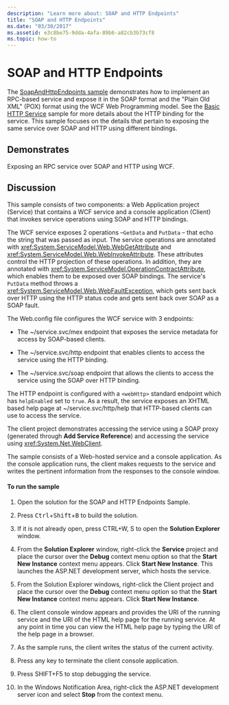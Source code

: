 ```yaml
---
description: "Learn more about: SOAP and HTTP Endpoints"
title: "SOAP and HTTP Endpoints"
ms.date: "03/30/2017"
ms.assetid: e3c8be75-9dda-4afa-89b6-a82cb3b73cf8
ms.topic: how-to
---
```

# SOAP and HTTP Endpoints

The [SoapAndHttpEndpoints sample](https://github.com/dotnet/samples/tree/main/framework/wcf) demonstrates how to implement an RPC-based service and expose it in the SOAP format and the "Plain Old XML" (POX) format using the WCF Web Programming model. See the [Basic HTTP Service](basic-http-service.md) sample for more details about the HTTP binding for the service. This sample focuses on the details that pertain to exposing the same service over SOAP and HTTP using different bindings.

## Demonstrates

Exposing an RPC service over SOAP and HTTP using WCF.

## Discussion

This sample consists of two components: a Web Application project (Service) that contains a WCF service and a console application (Client) that invokes service operations using SOAP and HTTP bindings.

The WCF service exposes 2 operations –`GetData` and `PutData` – that echo the string that was passed as input. The service operations are annotated with <xref:System.ServiceModel.Web.WebGetAttribute> and <xref:System.ServiceModel.Web.WebInvokeAttribute>. These attributes control the HTTP projection of these operations. In addition, they are annotated with <xref:System.ServiceModel.OperationContractAttribute>, which enables them to be exposed over SOAP bindings. The service's `PutData` method throws a <xref:System.ServiceModel.Web.WebFaultException>, which gets sent back over HTTP using the HTTP status code and gets sent back over SOAP as a SOAP fault.

The Web.config file configures the WCF service with 3 endpoints:

- The ~/service.svc/mex endpoint that exposes the service metadata for access by SOAP-based clients.

- The ~/service.svc/http endpoint that enables clients to access the service using the HTTP binding.

- The ~/service.svc/soap endpoint that allows the clients to access the service using the SOAP over HTTP binding.

The HTTP endpoint is configured with a `<webHttp>` standard endpoint which has `helpEnabled` set to `true`. As a result, the service exposes an XHTML based help page at ~/service.svc/http/help that HTTP-based clients can use to access the service.

The client project demonstrates accessing the service using a SOAP proxy (generated through **Add Service Reference**) and accessing the service using <xref:System.Net.WebClient>.

The sample consists of a Web-hosted service and a console application. As the console application runs, the client makes requests to the service and writes the pertinent information from the responses to the console window.

#### To run the sample

1. Open the solution for the SOAP and HTTP Endpoints Sample.

2. Press <kbd>Ctrl</kbd>+<kbd>Shift</kbd>+<kbd>B</kbd> to build the solution.

3. If it is not already open, press CTRL+W, S to open the **Solution Explorer** window.

4. From the **Solution Explorer** window, right-click the **Service** project and place the cursor over the **Debug** context menu option so that the **Start New Instance** context menu appears. Click **Start New Instance**. This launches the ASP.NET development server, which hosts the service.

5. From the Solution Explorer windows, right-click the Client project and place the cursor over the **Debug** context menu option so that the **Start New Instance** context menu appears. Click **Start New Instance**.

6. The client console window appears and provides the URI of the running service and the URI of the HTML help page for the running service. At any point in time you can view the HTML help page by typing the URI of the help page in a browser.

7. As the sample runs, the client writes the status of the current activity.

8. Press any key to terminate the client console application.

9. Press SHIFT+F5 to stop debugging the service.

10. In the Windows Notification Area, right-click the ASP.NET development server icon and select **Stop** from the context menu.
